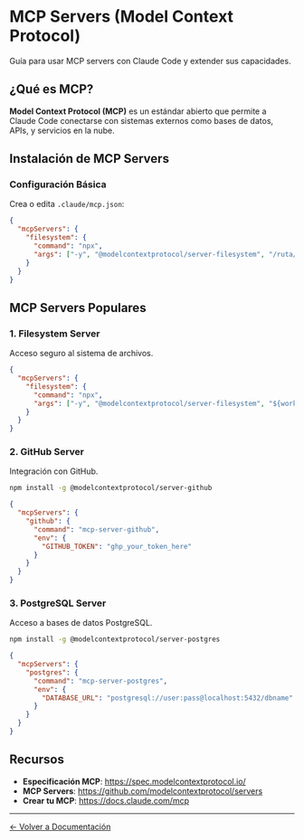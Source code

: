 # MCP Servers (Model Context Protocol)

Guía para usar MCP servers con Claude Code y extender sus capacidades.

## ¿Qué es MCP?

**Model Context Protocol (MCP)** es un estándar abierto que permite a Claude Code conectarse con sistemas externos como bases de datos, APIs, y servicios en la nube.

## Instalación de MCP Servers

### Configuración Básica

Crea o edita `.claude/mcp.json`:

```json
{
  "mcpServers": {
    "filesystem": {
      "command": "npx",
      "args": ["-y", "@modelcontextprotocol/server-filesystem", "/ruta/a/tu/proyecto"]
    }
  }
}
```

## MCP Servers Populares

### 1. Filesystem Server

Acceso seguro al sistema de archivos.

```json
{
  "mcpServers": {
    "filesystem": {
      "command": "npx",
      "args": ["-y", "@modelcontextprotocol/server-filesystem", "${workspaceFolder}"]
    }
  }
}
```

### 2. GitHub Server

Integración con GitHub.

```bash
npm install -g @modelcontextprotocol/server-github
```

```json
{
  "mcpServers": {
    "github": {
      "command": "mcp-server-github",
      "env": {
        "GITHUB_TOKEN": "ghp_your_token_here"
      }
    }
  }
}
```

### 3. PostgreSQL Server

Acceso a bases de datos PostgreSQL.

```bash
npm install -g @modelcontextprotocol/server-postgres
```

```json
{
  "mcpServers": {
    "postgres": {
      "command": "mcp-server-postgres",
      "env": {
        "DATABASE_URL": "postgresql://user:pass@localhost:5432/dbname"
      }
    }
  }
}
```

## Recursos

- **Especificación MCP**: https://spec.modelcontextprotocol.io/
- **MCP Servers**: https://github.com/modelcontextprotocol/servers
- **Crear tu MCP**: https://docs.claude.com/mcp

---

[← Volver a Documentación](./README.md)
